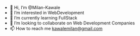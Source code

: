 - 👋 Hi, I’m @Milan-Kawale
- 👀 I’m interested in WebDevelopment
- 🌱 I’m currently learning FullStack
- 💞️ I’m looking to collaborate on Web Development Companies
- 📫 How to reach me kawalemilan@gmail.com

<!---
Milan-Kawale/Milan-Kawale is a ✨ special ✨ repository because its `README.md` (this file) appears on your GitHub profile.
You can click the Preview link to take a look at your changes.
--->
